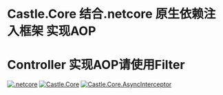 # Castle.Core 结合.netcore 原生依赖注入框架 实现AOP
# Controller 实现AOP请使用Filter 
[![.netcore](https://img.shields.io/badge/.net-5.0-green.svg)](https://docs.microsoft.com/zh-cn/dotnet/core/compatibility/5.0?toc=/dotnet/fundamentals/toc.json&bc=/dotnet/breadcrumb/toc.json)
[![Castle.Core](https://img.shields.io/badge/Castle.Core-4.4.0-red.svg)](https://github.com/castleproject/Core)
[![Castle.Core.AsyncInterceptor](https://img.shields.io/badge/Castle.Core.AsyncInterceptor-2.0.0-yellow.svg)](https://github.com/JSkimming/Castle.Core.AsyncInterceptor)

